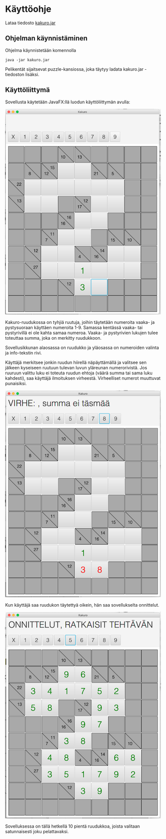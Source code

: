 # Käyttöohje

Lataa tiedosto [kakuro.jar](https://github.com/lautanal/ot-harjoitustyo/releases/tag/Viikko5)

## Ohjelman käynnistäminen

Ohjelma käynnistetään komennolla 

```
java -jar kakuro.jar
```
Pelikentät sijaitsevat puzzle-kansiossa, joka täytyy ladata kakuro.jar -tiedoston lisäksi.

## Käyttöliittymä

Sovellusta käytetään JavaFX:llä luodun käyttöliittymän avulla:

<img src="KakuroUi.png" width="750">

Kakuro-ruudukossa on tyhjiä ruutuja, joihin täytetään numeroita vaaka- ja pystysuoraan käyttäen numeroita 1-9.  Samassa kentässä vaaka- tai pystyrivillä ei ole kahta samaa numeroa. Vaaka- ja pystyrivien lukujen tulee toteuttaa summa, joka on merkitty ruudukkoon.

Sovellusikkunan alaosassa on ruudukko ja yläosassa on numeroiden valinta ja info-tekstin rivi.

Käyttäjä merkitsee jonkin ruudun hiirellä näpäyttämällä ja valitsee sen jälkeen kyseiseen ruutuun tulevan luvun yläreunan numerorivistä.  Jos ruuruun valittu luku ei toteuta ruudun ehtoja (väärä summa tai sama luku kahdesti), saa käyttäjä ilmoituksen virheestä.  Virheelliset numerot muuttuvat punaisiksi.

<img src="KakuroUiError.png" width="750">

Kun käyttäjä saa ruudukon täytettyä oikein, hän saa sovellukselta onnittelut.

<img src="KakuroUiCompleted.png" width="750">

Sovelluksessa on tällä hetkellä 10 pientä ruudukkoa, joista valitaan satunnaisesti joku pelattavaksi.

